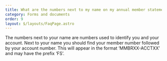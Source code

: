```yaml
---
title: What are the numbers next to my name on my annual member statement?
category: Forms and documents
order: 9
layout: $/layouts/FaqPage.astro
---
```

The numbers next to your name are numbers used to identify you and your account. Next to your name you should find your member number followed by your account number. This will appear in the format ‘MMBRXX-ACCTXX’ and may have the prefix ‘FS’.